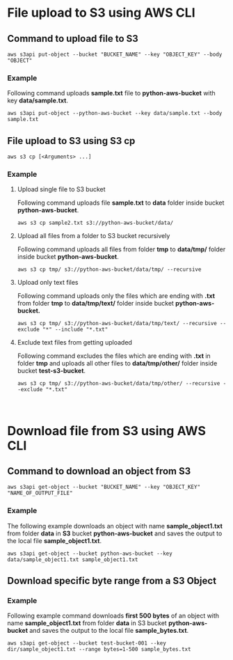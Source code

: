 # File upload to S3 using AWS CLI

## Command to upload file to S3 

``aws s3api put-object --bucket "BUCKET_NAME" --key "OBJECT_KEY" --body "OBJECT"``

### Example

Following command uploads **sample.txt** file to **python-aws-bucket** with key **data/sample.txt**.

``aws s3api put-object --python-aws-bucket --key data/sample.txt --body sample.txt``

## File upload to S3 using S3 cp

``aws s3 cp [<Arguments> ...]``

### Example

1. Upload single file to S3 bucket

   Following command uploads file **sample.txt** to **data** folder inside bucket **python-aws-bucket**.

   ``aws s3 cp sample2.txt s3://python-aws-bucket/data/``

2. Upload all files from a folder to S3 bucket recursively

   Following command uploads all files from folder **tmp** to **data/tmp/** folder inside bucket **python-aws-bucket**.

   ``aws s3 cp tmp/ s3://python-aws-bucket/data/tmp/ --recursive``

3. Upload only text files

   Following command uploads only the files which are ending with **.txt** from folder **tmp** to **data/tmp/text/** folder inside bucket **python-aws-bucket.**

   ``aws s3 cp tmp/ s3://python-aws-bucket/data/tmp/text/ --recursive --exclude "*" --include "*.txt"``

4. Exclude text files from getting uploaded

   Following command excludes the files which are ending with **.txt** in folder **tmp** and uploads all other files to **data/tmp/other/** folder inside bucket **test-s3-bucket**.

   ````
   aws s3 cp tmp/ s3://python-aws-bucket/data/tmp/other/ --recursive --exclude "*.txt"
   ````

   ​

# Download file from S3 using AWS CLI

## Command to download an object from S3 

````
aws s3api get-object --bucket "BUCKET_NAME" --key "OBJECT_KEY" "NAME_OF_OUTPUT_FILE"
````

### Example

The following example downloads an object with name **sample_object1.txt** from folder **data** in **S3** bucket **python-aws-bucket** and saves the output to the local file **sample_object1.txt**.

````
aws s3api get-object --bucket python-aws-bucket --key data/sample_object1.txt sample_object1.txt
````

## Download specific byte range from a S3 Object

### Example

Following example command downloads **first 500 bytes** of an object with name **sample_object1.txt** from folder **data** in S3 bucket **python-aws-bucket** and saves the output to the local file **sample_bytes.txt**.

``aws s3api get-object --bucket test-bucket-001 --key dir/sample_object1.txt --range bytes=1-500 sample_bytes.txt``











